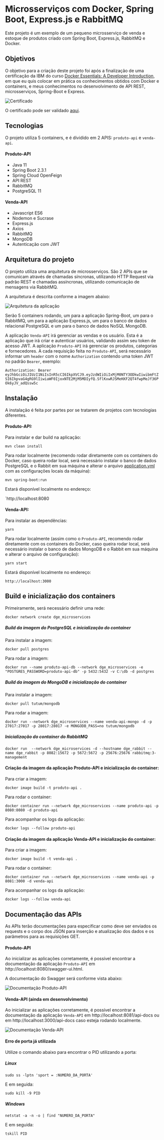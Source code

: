 # Microsserviços com Docker, Spring Boot, Express.js e RabbitMQ

Este projeto é um exemplo de um pequeno microsserviço de venda e estoque de produtos criado 
com Spring Boot, Express.js, RabbitMQ e Docker.

## Objetivos

O objetivo para a criação deste projeto foi após a finalização de uma certificação da IBM do curso [Docker Essentials: A Developer Introduction](https://cognitiveclass.ai/courses/docker-essentials), em que
eu quis colocar em prática os conhecimentos obtidos com Docker e containers, e meus conhecimentos no desenvolvimento de API REST,
microsserviços, Spring-Boot e Express.

![Certificado](https://uploaddeimagens.com.br/images/002/720/872/original/Victor_Hugo_Negrisoli_Badge_Docker_IBM.jpeg?1592829624)

O certificado pode ser validado [aqui](https://www.youracclaim.com/badges/d73185bf-7890-4409-a14d-d2dac48af7cc).

## Tecnologias

O projeto utiliza 5 containers, e é dividido em 2 APIS: `produto-api` e `venda-api`.

#### Produto-API

* Java 11
* Spring Boot 2.3.1
* Spring Cloud OpenFeign
* API REST
* RabbitMQ
* PostgreSQL 11

#### Venda-API

* Javascript ES6
* Nodemon e Sucrase
* Express.js
* Axios
* RabbitMQ
* MongoDB
* Autenticação com JWT

## Arquitetura do projeto

O projeto utiliza uma arquitetura de microsserviços. São 2 APIs que se comunicam através de chamadas síncronas, utilizando
HTTP Request via padrão REST e chamadas assíncronas, utilizando comunicação de mensagens via RabbitMQ.

A arquitetura é descrita conforme a imagem abaixo:

![Arquitetura da aplicação](https://uploaddeimagens.com.br/images/002/723/394/original/microsservices.io%281%29.png?1592923147)

Serão 5 containers rodando, um para a aplicação Spring-Boot, um para o RabbitMQ, um para a aplicação Express.js, um para o 
banco de dados relacional PostgreSQL e um para o banco de dados NoSQL MongoDB. 

A aplicação `Venda-API` irá gerenciar as vendas e os usuário. Esta é a aplicação que irá criar e autenticar usuários, validando assim seu token de acesso JWT. A aplicação `Produto-API` irá gerenciar os produtos, categorias e fornecedores. A cada requisição feita no `Produto-API`, será necessário informar um `header` com o nome `Authorization` contendo uma token JWT no padrão `Bearer`, exemplo:

`Authorization: Bearer eyJhbGciOiJIUzI1NiIsInR5cCI6IkpXVCJ9.eyJzdWIiOiIxMjM0NTY3ODkwIiwibmFtZSI6IkpvaG4gRG9lIiwiaWF0IjoxNTE2MjM5MDIyfQ.SflKxwRJSMeKKF2QT4fwpMeJf36POk6yJV_adQssw5c`

## Instalação

A instalação é feita por partes por se tratarem de projetos com tecnologias diferentes.

#### Produto-API:

Para instalar e dar build na aplicação:

```
mvn clean install
```

Para rodar localmente (recomendo rodar diretamente com os containers do Docker, caso queira rodar local, será necessário 
instalar o banco de dados PostgreSQL e o Rabbit em sua máquina e alterar o arquivo [application.yml](https://github.com/vhnegrisoli/docker-microservices/blob/master/produto-api/src/main/resources/application.yml)
com as configurações locais da máquina):

```
mvn spring-boot:run
```

Estará disponível localmente no endereço: 

`http://localhost:8080

#### Venda-API:

Para instalar as dependências:

```
yarn
```

Para rodar localmente (assim como o `Produto-API`, recomendo rodar diretamente com os containers do Docker, caso queira rodar local, será necessário 
instalar o banco de dados MongoDB e o Rabbit em sua máquina e alterar o arquivo de configuração):

```
yarn start
```

Estará disponível localmente no endereço: 

`http://localhost:3000`

## Build e inicialização dos containers

Primeiramente, será necessário definir uma rede:

```
docker network create dge_microservices
```

##### Build da imagem do PostgreSQL e inicialização do container

Para instalar a imagem:

```
docker pull postgres
```

Para rodar a imagem:

```
docker run --name produto-api-db --network dge_microservices -e "POSTGRES_PASSWORD=produto-api-db" -p 5432:5432 -v C:\db -d postgres 
```

##### Build da imagem do MongoDB e inicialização do container

Para instalar a imagem:

```
docker pull tutum/mongodb
```

Para rodar a imagem:

```
docker run --network dge_microservices --name venda-api-mongo -d -p 27017:27017 -p 28017:28017 -e MONGODB_PASS=no tutum/mongodb
```

##### Inicialização do container do RabbitMQ

```
docker run  --network dge_microservices -d --hostname dge_rabbit --name dge_rabbit -p 8082:15672 -p 5672:5672 -p 25676:25676 rabbitmq:3-management
```

#### Criação da imagem da aplicação Produto-API e inicialização do container:

Para criar a imagem:

```
docker image build -t produto-api .
```

Para rodar o container:

```
docker container run --network dge_microservices --name produto-api -p 8080:8080 -d produto-api
```

Para acompanhar os logs da aplicação:

```
docker logs --follow produto-api
```

#### Criação da imagem da aplicação Venda-API e inicialização do container:

Para criar a imagem:

```
docker image build -t venda-api .
```

Para rodar o container:

```
docker container run --network dge_microservices --name venda-api -p   8081:3000 -d venda-api
```
Para acompanhar os logs da aplicação:

```
docker logs --follow venda-api
```

## Documentação das APIs

As APIs terão documentações para especificar como deve ser enviados os requests e o corpo dos JSON para inserção e atualização dos dados 
e os parâmetros para as requisições GET.

#### Produto-API

Ao inicializar as aplicações corretamente, é possível encontrar a documentação da aplicação `Produto-API` em http://localhost:8080/swagger-ui.html.

A documentação do Swagger será conforme vista abaixo:

![Documentação Produto-API](https://uploaddeimagens.com.br/images/002/720/861/original/produto-api-swagger.png?1592829134)

#### Venda-API (ainda em desenvolvimento)

Ao inicializar as aplicações corretamente, é possível encontrar a documentação da aplicação `Venda-API` em http://localhost:8081/api-docs ou em http://localhost:3000/api-docs caso esteja rodando localmente.

![Documentação Venda-API](https://uploaddeimagens.com.br/images/002/723/414/original/documentacao_venda_api.png?1592923694)

#### Erro de porta já utilizada

Utilize o comando abaixo para encontrar o PID utilizando a porta:

##### Linux

`sudo ss -lptn 'sport = :NUMERO_DA_PORTA'`

E em seguida:

`sudo kill -9 PID`

##### Windows

`netstat -a -n -o | find "NUMERO_DA_PORTA"`

E em seguida:

`tskill PID`
